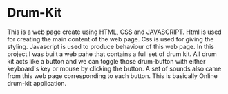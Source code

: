 # Drum-Kit
This is a web page create using HTML, CSS and JAVASCRIPT.
Html is used for creating the main content of the web page.
Css is used for giving the styling.
Javascript is used to produce behaviour of this web page.
In this project I was built a web pahe that contains a full set of drum kit. All drum kit acts like a button and we can toggle those drum-button with either keyboard's key or mouse by clicking the button. A set of sounds also came from this web page corresponding to each button. This is basically Online drum-kit application.  
